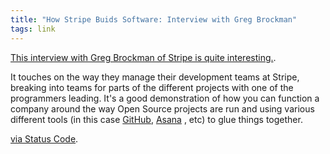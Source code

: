 ```yaml
---
title: "How Stripe Buids Software: Interview with Greg Brockman"
tags: link
---
```


[This interview with Greg Brockman of Stripe is quite interesting.][post].

It touches on the way they manage their development teams at Stripe, breaking into 
teams for parts of the different projects with one of the programmers leading. It's 
a good demonstration of how you can function a company around the way Open Source 
projects are run and using various different tools (in this case [GitHub][], [Asana][]
, etc) to glue things together.

[via Status Code][sc].

[post]: http://blog.airbrake.io/devops/how-stripe-builds-software-an-interview-with-cto-greg-brockman/
[GitHub]: https://github.com/
[Asana]: http://asana.com/
[sc]: http://statuscode.org/

